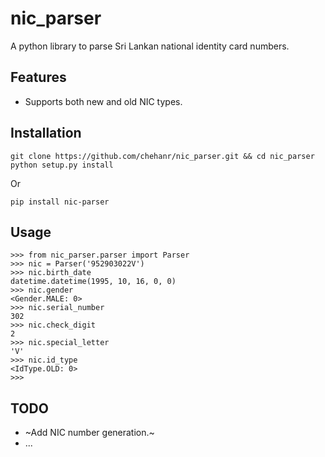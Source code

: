 # nic_parser

A python library to parse Sri Lankan national identity card numbers.

## Features

- Supports both new and old NIC types.

## Installation

    git clone https://github.com/chehanr/nic_parser.git && cd nic_parser
    python setup.py install

Or

    pip install nic-parser

## Usage

    >>> from nic_parser.parser import Parser
    >>> nic = Parser('952903022V')
    >>> nic.birth_date
    datetime.datetime(1995, 10, 16, 0, 0)
    >>> nic.gender
    <Gender.MALE: 0>
    >>> nic.serial_number
    302
    >>> nic.check_digit
    2
    >>> nic.special_letter
    'V'
    >>> nic.id_type
    <IdType.OLD: 0>
    >>>

## TODO

- ~Add NIC number generation.~
- ...
